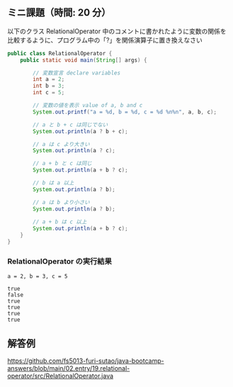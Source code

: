 ## ミニ課題（時間: 20 分）

以下のクラス RelationalOperator 中のコメントに書かれたように変数の関係を比較するように、プログラム中の「?」を関係演算子に置き換えなさい

```java title=src/RelationalOperator.java
public class RelationalOperator {
    public static void main(String[] args) {

        // 変数宣言 declare variables
        int a = 2;
        int b = 3;
        int c = 5;

        // 変数の値を表示 value of a, b and c 
        System.out.printf("a = %d, b = %d, c = %d %n%n", a, b, c);

        // a と b + c は同じでない
        System.out.println(a ? b + c);

        // a は c より大きい
        System.out.println(a ? c);

        // a + b と c は同じ
        System.out.println(a + b ? c);

        // b は a 以上
        System.out.println(a ? b);

        // a は b より小さい
        System.out.println(a ? b);
    
        // a + b は c 以上
        System.out.println(a + b ? c);
    }
}
```

### RelationalOperator の実行結果

```
a = 2, b = 3, c = 5

true
false
true
true
true
true
```

## 解答例

https://github.com/fs5013-furi-sutao/java-bootcamp-answers/blob/main/02.entry/19.relational-operator/src/RelationalOperator.java
